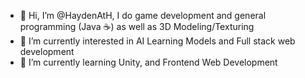 - 👋 Hi, I’m @HaydenAtH, I do game development and general programming (Java ☕) as well as 3D Modeling/Texturing 
- 👀 I’m currently interested in AI Learning Models and Full stack web development
- 🌱 I’m currently learning Unity, and Frontend Web Development

<!---
HaydenAtH/HaydenAtH is a ✨ special ✨ repository because its `README.md` (this file) appears on your GitHub profile.
You can click the Preview link to take a look at your changes.
--->
